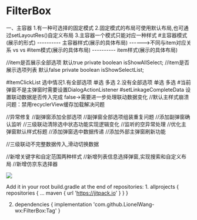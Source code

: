 # FilterBox
一、主容器
   1.有一种可选择的固定模式
   2.固定模式的布局可使用默认布局,也可通过setLayoutRes()自定义布局
   3.主容器一个模式只能对应一种样式
#主容器模式(展示的形式) ---------- 主容器样式(展示的具体布局) ------>不同与item对应关系
    vs                   vs
#item模式(展示的具体布局)  ---------- item样式(展示的具体布局)

//item是否展示全部选项 默认true
private boolean isShowAllSelect;
//item是否展示选项列表 默认false
private boolean isShowSelectList;

#ItemClickList 选中情况1.有全部选项 单选 多选  2.没有全部选项 单选 多选
#当前弹窗不是主弹窗时需要设置DialogActionListener
#setLinkageCompleteData 设置联动数据是否传入完成      false->需要进一步处理联动数据变化
//默认主样式崩溃问题：禁用recyclerView缓存加载解决问题

//异常修复
//副弹窗添加全部选项
//副弹窗全部选项组装重复问题
//添加副弹窗确认监听
//三级联动清除选中状态功能实现逻辑变化
//监听的空异常处理
//优化主弹窗默认样式标题
//添加弹窗选中数据传递
//添加外部主弹窗刷新功能

//三级联动不完整数据传入,滑动切换数据

//新增关键字和自定范围两种样式
//新增列表信息选择弹窗,实现搜索和自定义布局
//新增仿京东选择器

[![](https://jitpack.io/v/LionelWang-wx/FilterBox.svg)](https://jitpack.io/#LionelWang-wx/FilterBox)

Add it in your root build.gradle at the end of repositories:
1.
allprojects {
		repositories {
			...
			maven { url 'https://jitpack.io' }
		}
	}
	
	
2.
   dependencies {
	        implementation 'com.github.LionelWang-wx:FilterBox:Tag'
	}

